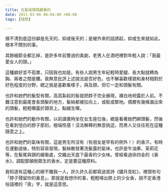 ```yaml
---
title: 在髮尾隱隱藏著的
date: 2011-03-06 00:04:00 +08:00
tags: [隨想]

---
```


搞不清到底這份癖是先天的，抑或後天的；是被外來的話誘起，抑或生來就如此，根本不關別的事。  
  
其餘細節全都忘掉，是許多年前瞥過的美劇，老男人在酒吧裡對年輕人說：「我最愛女人的頸。」  
  
這種癖好並不孤單，只因我也如是。有些人說男生年紀輕時愛腿、長大點就轉為胸、兩者之間是腰。我無意批評上述說法是否好色，也不解喜歡樣貌和身材相對於好色程度的分野，總之我是喜歡看樣子，與及頸，但它一定和頭髮有關。  
  
也許和她們的髮型有關，高高紮起的髻就把脖子完全展現，裸白地袒露於人前。不難注意到最尾會長頭髮的地方，髮絲都被拉向上，或鬆或緊地。偶爾有幾條漏出來的頭髮，輕輕曝露於頸背上，點綴生暉。  
  
也許和她們的動作有關，以前讀書時坐在女生座位後，總是看著她們綁頭髮，然後在看到愷白的脖子那刻，極端性感！沒法解釋的無意挑逗，而男人又往往死在這種隨意之上。  
  
也許和她們的氣味有關，這是男生所沒有（有朋友是罕有的例外！）的香汗。有時在運動過後，特別容易發現，髮絲散發著洗髮露的氣味，也許是牛油果、茉莉花等，在髮尾與頸的緩衝處，交織出天底下最香的少女味。曾經看過徐四金的《香水》，調配那顛倒眾生的香水，定是要這種原料。  
  
我知道有這種心的總不獨我一人，許久許久前都寫過首詩《鏽月見紅》，裡頭有句「脖子殘留你的鼻息」，那就是我想作的事，輕輕嗅出脖上的少女香，說不定香港俗語裡的「索」字，就是這意思。
